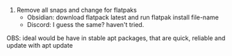 1. Remove all snaps and change for flatpaks
    - Obsidian: download flatpack latest and run flatpak install file-name
    - Discord: I guess the same? haven't tried.

OBS: ideal would be have in stable apt packages, that are quick, reliable and update with apt update

